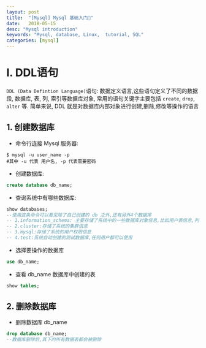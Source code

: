 ```yaml
---
layout: post
title:  "[Mysql] Mysql 基础入门"
date:   2018-05-15
desc: "Mysql introduction"
keywords: "Mysql, database, Linux,  tutorial, SQL"
categories: [mysql]
---
```


# I. DDL语句

```DDL (Data Defintion Language)```语句: 数据定义语言,这些语句定义了不同的数据段, 数据库, 表, 列, 索引等数据库对象, 常用的语句关键字主要包括 ```create```, ```drop```, ```alter``` 等. 简单来说, DDL 就是对数据库内部对象进行创建,删除,修改等操作的语言

## 1. 创建数据库

-   命令行连接 Mysql 服务器:

```shell
$ mysql -u user_name -p
#其中 -u 代表 用户名, -p 代表需要密码
```

-   创建数据库:

```sql
create database db_name;
```

-   查询系统中有哪些数据库:

```sql
show databases;
--使用这条命令可以看见除了自己创建的 db 之外,还有另外4个数据库
-- 1.information_schema: 主要存储了系统中的一些数据库对象信息,比如用户表信息,列信息,字符集信息,分区信息
-- 2.cluster:存储了系统的集群信息
-- 3.mysql:存储了系统的用户权限信息
-- 4.test:系统自动创建的测试数据库,任何用户都可以使用
```

-   选择要操作的数据库

```sql
use db_name;
```

-   查看 db_name 数据库中创建的表

```sql
show tables;
```

## 2. 删除数据库

-   删除数据库 db_name

```sql
drop database db_name;
--数据库删除后,其下的所有数据表都会被删除
```

